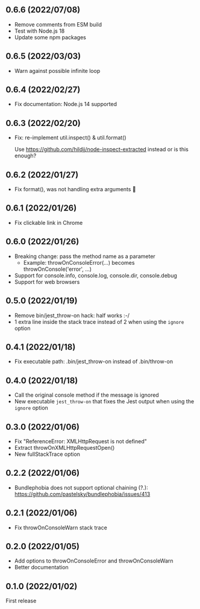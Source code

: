 ## 0.6.6 (2022/07/08)

- Remove comments from ESM build
- Test with Node.js 18
- Update some npm packages

## 0.6.5 (2022/03/03)

- Warn against possible infinite loop

## 0.6.4 (2022/02/27)

- Fix documentation: Node.js 14 supported

## 0.6.3 (2022/02/20)

- Fix: re-implement util.inspect() & util.format()

  Use https://github.com/hildjj/node-inspect-extracted instead or is this enough?

## 0.6.2 (2022/01/27)

- Fix format(), was not handling extra arguments 🤦

## 0.6.1 (2022/01/26)

- Fix clickable link in Chrome

## 0.6.0 (2022/01/26)

- Breaking change: pass the method name as a parameter
  - Example: throwOnConsoleError(...) becomes throwOnConsole('error', ...)
- Support for console.info, console.log, console.dir, console.debug
- Support for web browsers

## 0.5.0 (2022/01/19)

- Remove bin/jest_throw-on hack: half works :-/
- 1 extra line inside the stack trace instead of 2 when using the `ignore` option

## 0.4.1 (2022/01/18)

- Fix executable path: .bin/jest_throw-on instead of .bin/throw-on

## 0.4.0 (2022/01/18)

- Call the original console method if the message is ignored
- New executable `jest_throw-on` that fixes the Jest output when using the `ignore` option

## 0.3.0 (2022/01/06)

- Fix "ReferenceError: XMLHttpRequest is not defined"
- Extract throwOnXMLHttpRequestOpen()
- New fullStackTrace option

## 0.2.2 (2022/01/06)

- Bundlephobia does not support optional chaining (?.): https://github.com/pastelsky/bundlephobia/issues/413

## 0.2.1 (2022/01/06)

- Fix throwOnConsoleWarn stack trace

## 0.2.0 (2022/01/05)

- Add options to throwOnConsoleError and throwOnConsoleWarn
- Better documentation

## 0.1.0 (2022/01/02)

First release
